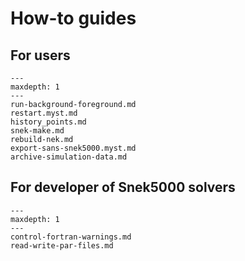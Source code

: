 # How-to guides

## For users

```{toctree}
---
maxdepth: 1
---
run-background-foreground.md
restart.myst.md
history_points.md
snek-make.md
rebuild-nek.md
export-sans-snek5000.myst.md
archive-simulation-data.md
```

## For developer of Snek5000 solvers

```{toctree}
---
maxdepth: 1
---
control-fortran-warnings.md
read-write-par-files.md
```
